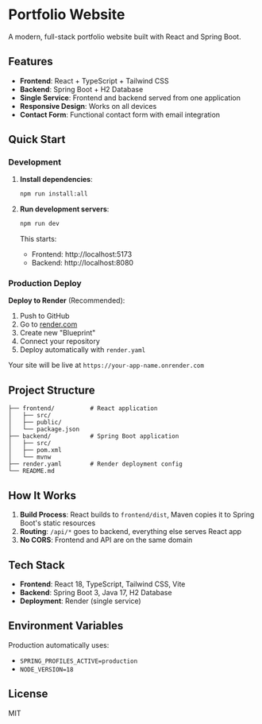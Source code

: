 # Portfolio Website

A modern, full-stack portfolio website built with React and Spring Boot.

## Features

- **Frontend**: React + TypeScript + Tailwind CSS
- **Backend**: Spring Boot + H2 Database
- **Single Service**: Frontend and backend served from one application
- **Responsive Design**: Works on all devices
- **Contact Form**: Functional contact form with email integration

## Quick Start

### Development

1. **Install dependencies**:
   ```bash
   npm run install:all
   ```

2. **Run development servers**:
   ```bash
   npm run dev
   ```

   This starts:
   - Frontend: http://localhost:5173
   - Backend: http://localhost:8080

### Production Deploy

**Deploy to Render** (Recommended):

1. Push to GitHub
2. Go to [render.com](https://render.com)
3. Create new "Blueprint" 
4. Connect your repository
5. Deploy automatically with `render.yaml`

Your site will be live at `https://your-app-name.onrender.com`

## Project Structure

```
├── frontend/          # React application
│   ├── src/
│   ├── public/
│   └── package.json
├── backend/           # Spring Boot application
│   ├── src/
│   ├── pom.xml
│   └── mvnw
├── render.yaml        # Render deployment config
└── README.md
```

## How It Works

1. **Build Process**: React builds to `frontend/dist`, Maven copies it to Spring Boot's static resources
2. **Routing**: `/api/*` goes to backend, everything else serves React app
3. **No CORS**: Frontend and API are on the same domain

## Tech Stack

- **Frontend**: React 18, TypeScript, Tailwind CSS, Vite
- **Backend**: Spring Boot 3, Java 17, H2 Database
- **Deployment**: Render (single service)

## Environment Variables

Production automatically uses:
- `SPRING_PROFILES_ACTIVE=production`
- `NODE_VERSION=18`

## License

MIT